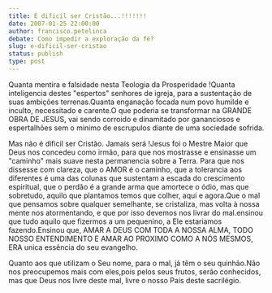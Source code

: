 ```yaml
---
title: É dificil ser Cristão...!!!!!!!
date: 2007-01-25 22:00:00
author: francisco.petelinca
debate: Como impedir a exploração da fé?
slug: e-dificil-ser-cristao
status: publish 
type: post
---
```


Quanta mentira e falsidade nesta Teologia da Prosperidade !Quanta inteligencia destes "espertos" senhores de igreja, para a sustentação de suas ambições terrenas.Quanta enganação focada num povo humilde e inculto, necessitado e carente.O que poderia se transformar na GRANDE OBRA DE JESUS, vai sendo corroido e dinamitado por gananciosos e espertalhões sem o minimo de escrupulos diante de uma sociedade sofrida.  

Mas não é dificil ser Cristão. Jamais será !Jesus foi o Mestre Maior que Deus nos concedeu como irmão, para que nos mostrasse e ensinasse um "caminho" mais suave nesta permanencia sobre a Terra. Para que nos dissesse com clareza, que o AMOR é o caminho, que a tolerancia aos diferentes é uma das colunas que sustentam a escada do crescimento espiritual, que o perdão é a grande arma que amortece o ódio, mas que sobretudo, aquilo que plantamos temos que colher, aqui e agora.Que o mal que pensamos sobre qualquer semelhante, se cristaliza, mas volta à nossa mente nos atormentando, e que por isso devemos nos livrar do mal.ensinou que tudo aquilo que fizermos a um pequenino, a Ele estariamos fazendo.Ensinou que, AMAR A DEUS COM TODA A NOSSA ALMA, TODO NOSSO ENTENDIMENTO E AMAR AO PROXIMO COMO A NÓS MESMOS, ERA unica essência do seu evangelho.  

Quanto aos que utilizam o Seu nome, para o mal, já têm o seu quinhão.Não nos preocupemos mais com eles,pois pelos seus frutos, serão conhecidos, mas que Deus nos livre deste mal, livre o nosso País deste sacrilégio.
